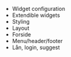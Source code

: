 * Widget configuration
* Extendible widgets
* Styling
* Layout
* Forside
* Menu/header/footer
* Lån, login, suggest
